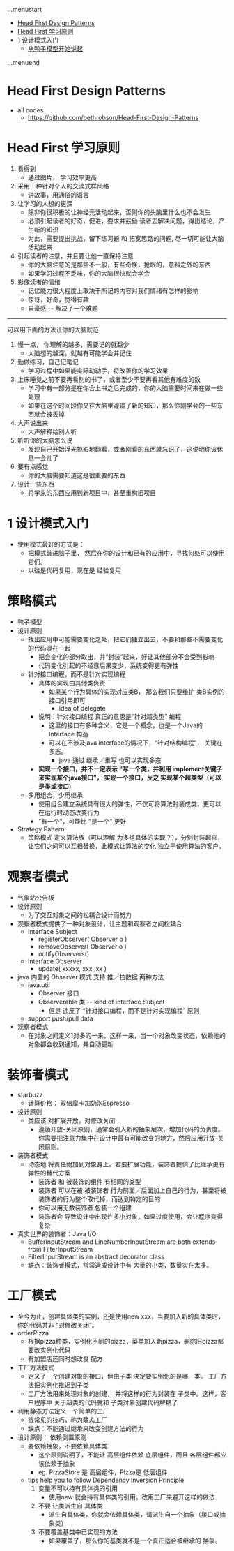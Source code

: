 ...menustart

 - [Head First Design Patterns](#ceb4d27597053532d28b90d23519ea82)
 - [Head First 学习原则](#5e8c168218e62b9925b996275d1c4e29)
 - [1 设计模式入门](#5616caa0254d9d34b75045c12685203e)
	 - [从鸭子模型开始说起](#071e61a8efbd292d3bd6da8d0982102e)

...menuend


<h2 id="ceb4d27597053532d28b90d23519ea82"></h2>

# Head First Design Patterns 

 - all codes
    - https://github.com/bethrobson/Head-First-Design-Patterns

<h2 id="5e8c168218e62b9925b996275d1c4e29"></h2>

# Head First 学习原则

 1. 看得到
    - 通过图片， 学习效率更高
 2. 采用一种针对个人的交谈式样风格
    - 讲故事，用通俗的语言
 3. 让学习的人想的更深
    - 除非你很积极的让神经元活动起来，否则你的头脑里什么也不会发生
    - 必须引起读者的好奇，促进，要求并鼓励 读者去解决问题，得出结论，产生新的知识
    - 为此，需要提出挑战，留下练习题 和 拓宽思路的问题, 尽一切可能让大脑活动起来
 4. 引起读者的注意，并且要让他一直保持注意
    - 你的大脑注意的是那些不一般，有些奇怪，抢眼的，意料之外的东西
    - 如果学习过程不乏味，你的大脑很快就会学会
 5. 影像读者的情绪
    - 记忆能力很大程度上取决于所记的内容对我们情绪有怎样的影响
    - 惊讶，好奇，觉得有趣
    - 自豪感 -- 解决了一个难题

--- 

可以用下面的方法让你的大脑就范

 1. 慢一点， 你理解的越多，需要记的就越少
    - 大脑想的越深，就越有可能学会并记住
 2. 勤做练习，自己记笔记
    - 学习过程中如果能实际动动手，将改善你的学习效果
 3. 上床睡觉之前不要再看别的书了，或者至少不要再看其他有难度的数
    - 学习中有一部分是在你合上书之后完成的，你的大脑需要时间来在做一些处理
    - 如果在这个时间段你又往大脑里灌输了新的知识，那么你刚学会的一些东西就会被丢掉
 4. 大声说出来
    - 大声解释给别人听
 5. 听听你的大脑怎么说
    - 发现自己开始浮光掠影地翻看，或者刚看的东西就忘记了，这说明你该休息一会儿了
 6. 要有点感觉
    - 你的大脑需要知道这是很重要的东西
 7. 设计一些东西
    - 将学来的东西应用到新项目中，甚至重构旧项目


<h2 id="5616caa0254d9d34b75045c12685203e"></h2>

# 1 设计模式入门

 - 使用模式最好的方式是： 
    - 把模式装进脑子里， 然后在你的设计和已有的应用中，寻找何处可以使用它们。
    - 以往是代码复用，现在是 经验复用
 



# 策略模式

 - 鸭子模型
 - 设计原则
    - 找出应用中可能需要变化之处，把它们独立出去，不要和那些不需要变化的代码混在一起
        - 把会变化的部分取出，并“封装”起来，好让其他部分不会受到影响
        - 代码变化引起的不经意后果变少，系统变得更有弹性
    - 针对接口编程，而不是针对实现编程
        - 具体的实现由其他类负责
            - 如果某个行为具体的实现对应类B， 那么我们只要维护 类B实例的接口引用即可
                - idea of delegate
        - 说明：针对接口编程 真正的意思是“针对超类型” 编程
            - 这里的接口有多种含义，它是一个概念，也是一个Java的Interface 构造
            - 可以在不涉及java interface的情况下，“针对结构编程”， 关键在多态。
                - java 通过 继承／重写 也可以实现多态
        - **实现一个接口，并不一定表示 “写一个类，并利用 implement关键子来实现某个java接口”， 实现一个接口，反之 实现某个超类型（可以是类或接口)**
    - 多用组合，少用继承
        - 使用组合建立系统具有很大的弹性，不仅可将算法封装成类，更可以 在运行时动态改变行为
        - "有一个"，可能比 "是一个" 更好
 - Strategy Pattern
    - 策略模式 定义算法族（可以理解 为多组具体的实现？），分别封装起来，让它们之间可以互相替换，此模式让算法的变化 独立于使用算法的客户。


# 观察者模式

 - 气象站公告板
 - 设计原则
    - 为了交互对象之间的松耦合设计而努力
 - 观察者模式提供了一种对象设计，让主题和观察者之间松耦合
    - interface Subject 
        - registerObserver( Observer o ) 
        - removeObserver( Observer o )
        - notifyObservers()
    - interface Observer
        - update( xxxxx, xxx ,xx  )
 - java 内置的 Observer 模式 支持 推／拉数据 两种方法
    - java.util
        - Observer 接口 
        -  Observerable 类  -- kind of interface Subject
            - 但是 违反了 “针对接口编程，而不是针对实现编程” 原则
    - support push/pull data
 - 观察者模式
    - 在对象之间定义1对多的一来，这样一来，当一个对象改变状态，依赖他的对象都会收到通知，并自动更新


# 装饰者模式
    
 - starbuzz 
    - 计算价格： 双倍摩卡加奶泡Espresso
 - 设计原则
    - 类应该 对扩展开放，对修改关闭
        - 遵循开放-关闭原则，通常会引入新的抽象层次，增加代码的负责度。 你需要把注意力集中在设计中最有可能改变的地方，然后应用开放-关闭原则。
 - 装饰者模式
    - 动态地 将责任附加到对象身上。若要扩展功能，装饰者提供了比继承更有弹性的替代方案
        - 装饰者 和 被装饰的组件 有相同的类型
        - 装饰者 可以在被 被装饰者 行为前面／后面加上自己的行为，甚至将被装饰者的行为整个取代掉，而达到特定的目的
        - 你可以用无数装饰者 包装一个组建
        - 装饰者会 导致设计中出现许多小对象，如果过度使用，会让程序变得复杂
 - 真实世界的装饰者：Java I/O
    - BufferInputStream and LineNumberInputStream are both extends from FilterInputStream 
    - FilterInputStream is an abstract decorator class
    - 缺点：装饰者模式，常常造成设计中有 大量的小类，数量实在太多。

# 工厂模式

 - 至今为止，创建具体类的实例，还是使用new xxx，当要加入新的具体类时，你的代码并非 “对修改关闭”。
 - orderPizza
    - 根据pizza种类，实例化不同的pizza，菜单加入新pizza，删除旧pizza都要改实例化代码
    - 有加盟店还同时想改良 配方
 - 工厂方法模式
    - 定义了一个创建对象的接口，但由子类 决定要实例化的是哪一类。 工厂方法把实例化推迟到子类
    - 工厂方法用来处理对象的创建， 并将这样的行为封装在 子类中。这样，客户程序中 关于超类的代码就和 子类对象创建代码解耦了
 - 利用静态方法定义一个简单的工厂
    - 很常见的技巧，称为静态工厂
    - 缺点：不能通过继承来改变创建方法的行为
 - 设计原则： 依赖倒置原则
    - 要依赖抽象，不要依赖具体类
        - 这个原则说明了，不能让 高层组件依赖 底层组件，而且 各层组件都应该依赖于抽象 
        - eg. PizzaStore 是 高层组件，Pizza是 低层组件
    - tips help you to follow Dependency Inversion Principle     
        1. 变量不可以持有具体类的引用
            - 使用new 就会持有具体类的引用，改用工厂来避开这样的做法
        2. 不要 让类派生自 具体类
            - 派生自具体类，你就会依赖具体类，请派生自一个抽象（接口或抽象类）
        3. 不要覆盖基类中已实现的方法
            - 如果覆盖了，那么你的基类就不是一个真正适合被继承的 抽象。




